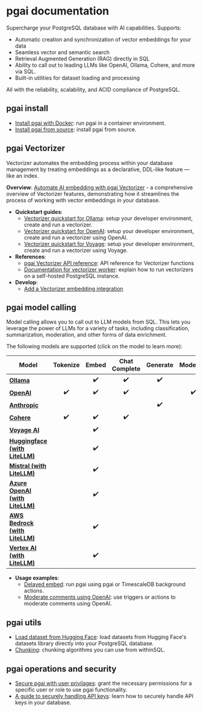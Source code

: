 # pgai documentation

Supercharge your PostgreSQL database with AI capabilities. Supports:  

- Automatic creation and synchronization of vector embeddings for your data
- Seamless vector and semantic search  
- Retrieval Augmented Generation (RAG) directly in SQL
- Ability to call out to leading LLMs like OpenAI, Ollama, Cohere, and more via SQL.
- Built-in utilities for dataset loading and processing 

All with the reliability, scalability, and ACID compliance of PostgreSQL.

## pgai install

* [Install pgai with Docker](/docs/install/docker.md): run pgai in a container environment.
* [Install pgai from source](/docs/install/source.md): install pgai from source. 

## pgai Vectorizer

Vectorizer automates the embedding process within your database management by treating embeddings as a declarative, DDL-like feature — like an index.


 **Overview**: [Automate AI embedding with pgai Vectorizer](/docs/vectorizer/overview.md) - a comprehensive overview of Vectorizer features, demonstrating how it streamlines the process of working with vector embeddings in your database.
- **Quickstart guides**:
  * [Vectorizer quickstart for Ollama](/docs/vectorizer/quick-start.md): setup your developer environment, create and run a vectorizer.
  * [Vectorizer quickstart for OpenAI](/docs/vectorizer/quick-start-openai.md): setup your developer environment, create and run a vectorizer using OpenAI.
  * [Vectorizer quickstart for Voyage](/docs/vectorizer/quick-start-voyage.md): setup your developer environment, create and run a vectorizer using Voyage. 
- **References**:
  * [pgai Vectorizer API reference](/docs/vectorizer/api-reference.md): API reference for Vectorizer functions 
  * [Documentation for vectorizer worker](/docs/vectorizer/worker.md): explain how to run vectorizers on a self-hosted PostgreSQL instance.
- **Develop**:
  * [Add a Vectorizer embedding integration](/docs/vectorizer/add-a-embedding-integration.md)


## pgai model calling

Model calling allows you to call out to LLM models from SQL. This lets you leverage the power of LLMs for a variety of tasks, including classification, summarization, moderation, and other forms of data enrichment.

The following models are supported (click on the model to learn more):

| **Model**                                            | **Tokenize** | **Embed** | **Chat Complete** | **Generate** | **Moderate** | **Classify** | **Rerank** |
|------------------------------------------------------|:------------:|:---------:|:-----------------:|:------------:|:------------:|:------------:|:----------:|
| **[Ollama](/docs/model_calling/ollama.md)**                       |              |    ✔️     |        ✔️         |      ✔️      |              |              |            |
| **[OpenAI](/docs/model_calling/openai.md)**                       |     ✔️️      |    ✔️     |        ✔️         |              |      ✔️      |              |            |
| **[Anthropic](/docs/model_calling/anthropic.md)**                 |              |           |                   |      ✔️      |              |              |            |
| **[Cohere](/docs/model_calling/cohere.md)**                       |      ✔️      |    ✔️     |        ✔️         |              |              |      ✔️      |     ✔️     |
| **[Voyage AI](/docs/model_calling/voyageai.md)**                  |              |    ✔️     |                   |              |              |              |            |
| **[Huggingface (with LiteLLM)](/docs/model_calling/litellm.md)**  |              |    ✔️     |                   |              |              |              |            |
| **[Mistral (with LiteLLM)](/docs/model_calling/litellm.md)**      |              |    ✔️     |                   |              |              |              |            |
| **[Azure OpenAI (with LiteLLM)](/docs/model_calling/litellm.md)** |              |    ✔️     |                   |              |              |              |            |
| **[AWS Bedrock (with LiteLLM)](/docs/model_calling/litellm.md)**  |              |    ✔️     |                   |              |              |              |            |
| **[Vertex AI (with LiteLLM)](/docs/model_calling/litellm.md)**    |              |    ✔️     |                   |              |              |              |            |


- **Usage examples**:
  * [Delayed embed](/docs/model_calling/delayed_embed.md): run pgai using pgai or TimescaleDB background actions.
  * [Moderate comments using OpenAI](/docs/model_calling/moderate.md): use triggers or actions to moderate comments using OpenAI.


## pgai utils
  * [Load dataset from Hugging Face](/docs/utils/load_dataset_from_huggingface.md): load datasets from Hugging Face's datasets library directly into your PostgreSQL database.
  * [Chunking](/docs/utils/chunking.md): chunking algorithms you can use from withinSQL.

## pgai operations and security
  * [Secure pgai with user privilages](/docs/security/privileges.md): grant the necessary permissions for a specific user or role to use pgai functionality.
  * [A guide to securely handling API keys](/docs/security/handling-api-keys.md): learn how to securely handle API keys in your database.

